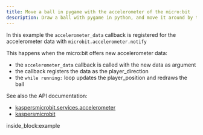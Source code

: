 ```yaml
---
title: Move a ball in pygame with the accelerometer of the micro:bit
description: Draw a ball with pygame in python, and move it around by tilting a micro:bit 
---
```


In this example the `accelerometer_data` callback is registered for the accelerometer data with 
`microbit.accelerometer.notify`

This happens when the micro:bit offers new accelerometer data:

 - the `accelerometer_data` callback is called with the new data as argument
 - the callback registers the data as the player_direction
 - the `while running:` loop updates the player_position and redraws the ball


See also the API documentation: 

- [kaspersmicrobit.services.accelerometer](../reference/services/accelerometer.md)
- [kaspersmicrobit](../reference/kaspersmicrobit.md)


<!--codeinclude-->
[](../../../../examples/pygame/pygame-use-accelerometer-to-move-ball.py) inside_block:example
<!--/codeinclude-->
